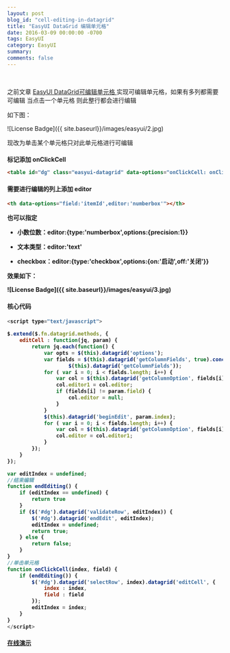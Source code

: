 ```yaml
---
layout: post
blog_id: "cell-editing-in-datagrid"
title: "EasyUI DataGrid 编辑单元格"
date: 2016-03-09 00:00:00 -0700
tags: EasyUI
category: EasyUI
summary: 
comments: false
---
```

<br>

之前文章 <a href="http://blog.csdn.net/itmyhome1990/article/details/46971341" target="_blank">EasyUI DataGrid可编辑单元格 </a>实现可编辑单元格，如果有多列都需要可编辑 当点击一个单元格 则此整行都会进行编辑

如下图： 

![License Badge]({{ site.baseurl}}/images/easyui/2.jpg)

现改为单击某个单元格只对此单元格进行可编辑

#### <TABLE>标记添加 onClickCell

```html
<table id="dg" class="easyui-datagrid" data-options="onClickCell: onClickCell">
```

#### 需要进行编辑的列上添加 editor

```html
<th data-options="field:'itemId',editor:'numberbox'"></th>
```

也可以指定

+ 小数位数：editor:{type:'numberbox',options:{precision:1}}

+ 文本类型：editor:'text'

+ checkbox：editor:{type:'checkbox',options:{on:'启动',off:'关闭'}}

效果如下：

![License Badge]({{ site.baseurl}}/images/easyui/3.jpg)

#### 核心代码

```js
<script type="text/javascript">
		
$.extend($.fn.datagrid.methods, {
	editCell : function(jq, param) {
		return jq.each(function() {
			var opts = $(this).datagrid('options');
			var fields = $(this).datagrid('getColumnFields', true).concat(
					$(this).datagrid('getColumnFields'));
			for ( var i = 0; i < fields.length; i++) {
				var col = $(this).datagrid('getColumnOption', fields[i]);
				col.editor1 = col.editor;
				if (fields[i] != param.field) {
					col.editor = null;
				}
			}
			$(this).datagrid('beginEdit', param.index);
			for ( var i = 0; i < fields.length; i++) {
				var col = $(this).datagrid('getColumnOption', fields[i]);
				col.editor = col.editor1;
			}
		});
	}
});

var editIndex = undefined;
//结束编辑 
function endEditing() {
	if (editIndex == undefined) {
		return true
	}
	if ($('#dg').datagrid('validateRow', editIndex)) {
		$('#dg').datagrid('endEdit', editIndex);
		editIndex = undefined;
		return true;
	} else {
		return false;
	}
}
//单击单元格 
function onClickCell(index, field) {
	if (endEditing()) {
		$('#dg').datagrid('selectRow', index).datagrid('editCell', {
			index : index,
			field : field
		});
		editIndex = index;
	}
}
</script>
```

#### <a href="http://itmyhome.com/cell_editing_in_datagrid/" target="_blank">在线演示</a>

<br>
